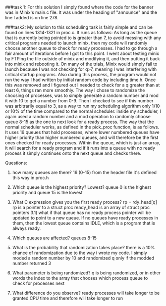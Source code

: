 ###task 1:
For this solution I simply found where the code for the banner was in Minix's main.c file. It was under the heading of "announce" and the line I added is on line 278.


###task2:
My solution to this scheduling task is fairly simple and can be found on lines 1314-1321 in proc.c. It runs as follows: As long as the queue that is currently being pointed to is greater than 7, to avoid messing with any critical programs needed to launch minix, then my code will randomly choose another queue to check for ready processes. I had to go through a fair amount of iterations before I got to this point. I went about testing minix by FTPing the file outside of minix and modifying it, and then putting it back into minix and rebooting it. On many of the trials, Minix would simply fail to launch because I was not checking for q>7, meaning I was interfering with critical startup programs. Also during this process, the program would not run the way I had written by initial random code by including time.h. Once this was removed and I figured out I needed to check for a q greater than at least 6, things ran more smoothly. The way I chose to randomize the choosing of processes, was to simply generate a random number and mod it with 10 to get a number from 0-9. Then I checked to see if this number was arbitrarily equal to 3, as a way to run my scheduling algorithm only 1/10 or 10% of the time compared to the normal scheduler. inside my scheduler, I again used a random number and a mod operation to randomly choose queue 8-15 as the one to next look for a ready process. The way that the normal scheduler works, as defined in the pick_proc function, is as follows. It uses 16 queues that hold processes, where lower numbered queues have higher priority than higher numbered queues, and will therefore be the first ones checked for ready processes. Within the queue, which is just an array, it will search for a ready program and if it runs into a queue with no ready process it simply continues onto the next queue and checks there. 

Questions:
1) how many queues are there?
	16 (0-15) from the header file
	it's defined this way in proc.h

2) Which queue is the highest priority? Lowest?
	queue 0 is the highest priority and queue 15 is the lowest

3) What C expression gives you the first ready process?
	rp = rdy_head[q] 
	rp is a pointer to a struct proc 
	ready_head is an array of struct proc pointers
3.1) what if that queue has no ready process
	pointer will be updated to point to a new queue. If no queues have ready processes in them, then the lowest queue contains IDLE, which is a program that is always ready.

4) Which queues are affected?
	queues 8-15

5) What is the probability that randomization takes place?
  there is a 10% chance of randomization due to the way i wrote my code. I simply moded a random number by 10 and randomized q only if the modded number returned 3

6) What parameter is being randomized?
	q is being randomized, or in other words the index to the array that chooses which process queue to check for processes next

7) What difference do you observe?
	ready processes will take longer to be granted CPU time and therefore will take longer to run	

